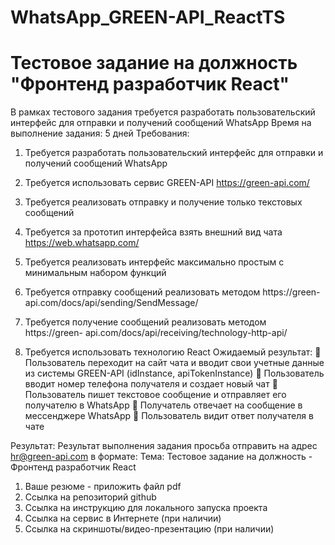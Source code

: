 # WhatsApp_GREEN-API_ReactTS
# Тестовое задание на должность "Фронтенд разработчик React"
В рамках тестового задания требуется разработать пользовательский интерфейс для
отправки и получений сообщений WhatsApp
Время на выполнение задания: 5 дней
Требования:
1. Требуется разработать пользовательский интерфейс для отправки и получений
сообщений WhatsApp
2. Требуется использовать сервис GREEN-API https://green-api.com/
3. Требуется реализовать отправку и получение только текстовых сообщений
4. Требуется за прототип интерфейса взять внешний вид чата
https://web.whatsapp.com/
5. Требуется реализовать интерфейс максимально простым с минимальным набором
функций

6. Требуется отправку сообщений реализовать методом https://green-
api.com/docs/api/sending/SendMessage/

7. Требуется получение сообщений реализовать методом https://green-
api.com/docs/api/receiving/technology-http-api/

8. Требуется использовать технологию React
Ожидаемый результат:
 Пользователь переходит на сайт чата и вводит свои учетные данные из
системы GREEN-API (idInstance, apiTokenInstance)
 Пользователь вводит номер телефона получателя и создает новый чат
 Пользователь пишет текстовое сообщение и отправляет его получателю в
WhatsApp
 Получатель отвечает на сообщение в мессенджере WhatsApp
 Пользователь видит ответ получателя в чате

Результат:
Результат выполнения задания просьба отправить на адрес hr@green-api.com в
формате:
Тема: Тестовое задание на должность - Фронтенд разработчик React
1. Ваше резюме - приложить файл pdf
2. Ссылка на репозиторий github
3. Ссылка на инструкцию для локального запуска проекта
4. Ссылка на сервис в Интернете (при наличии)
5. Ссылка на скриншоты/видео-презентацию (при наличии)